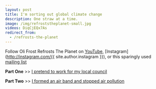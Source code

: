 ```yaml
---
layout: post
title: I'm sorting out global climate change
description: One straw at a time.
image: /img/refroststheplanet-small.jpg
videos: DiqCjEQx7As
redirect_from:
  - /refrosts-the-planet
---
```


<div class="youtube-player" data-id="{{ page.videos }}" data-thumb="{{ page.image }}"></div>

Follow Oli Frost Refrosts The Planet on [YouTube](https://www.youtube.com/channel/UC11YzVs4e4h9kIt4VzUS6yQ), [Instagram](http://instagram.com/{{ site.author.instagram }}), or this sparingly used [mailing list](#footer)

**Part One** >> [I pretend to work for my local council](/blog/little-tips/)

**Part Two** >> [I formed an air band and stopped air pollution](/blog/pollution-solution/)
